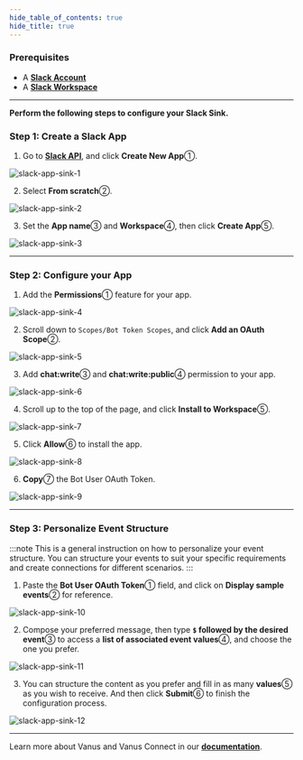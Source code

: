 ```yaml
--- 
hide_table_of_contents: true
hide_title: true
---
```


### Prerequisites

- A [**Slack Account**](https://slack.com)
- A [**Slack Workspace**](https://slack.com/help/articles/206845317-Create-a-Slack-workspace)

---

**Perform the following steps to configure your Slack Sink.**

### Step 1: Create a Slack App

1. Go to [**Slack API**](https://api.slack.com/apps), and click **Create New App**①.

![slack-app-sink-1](images/slack-app-sink-1.webp)

2. Select **From scratch**②.

![slack-app-sink-2](images/slack-app-sink-2.webp)

3. Set the **App name**③ and **Workspace**④, then click **Create App**⑤.

![slack-app-sink-3](images/slack-app-sink-3.webp)

---

### Step 2: Configure your App

1. Add the **Permissions**① feature for your app.

![slack-app-sink-4](images/slack-app-sink-4.webp)

2. Scroll down to `Scopes/Bot Token Scopes`, and click **Add an OAuth Scope**②.

![slack-app-sink-5](images/slack-app-sink-5.webp)

3. Add **chat:write**③ and **chat:write:public**④ permission to your app.

![slack-app-sink-6](images/slack-app-sink-6.webp)

4. Scroll up to the top of the page, and click **Install to Workspace**⑤.

![slack-app-sink-7](images/slack-app-sink-7.webp)

5. Click **Allow**⑥ to install the app.

![slack-app-sink-8](images/slack-app-sink-8.webp)

6. **Copy**⑦ the Bot User OAuth Token.

![slack-app-sink-9](images/slack-app-sink-9.webp)

---

### Step 3: Personalize Event Structure

:::note
This is a general instruction on how to personalize your event structure. You can structure your events to suit your specific requirements and create connections for different scenarios.
:::

1. Paste the **Bot User OAuth Token**① field, and click on **Display sample events**② for reference.

![slack-app-sink-10](images/slack-app-sink-10.webp)

2. Compose your preferred message, then type **`$` followed by the desired event**③ to access a **list of associated event values**④, and choose the one you prefer.

![slack-app-sink-11](images/slack-app-sink-11.webp)

3. You can structure the content as you prefer and fill in as many **values**⑤ as you wish to receive. And then click **Submit**⑥ to finish the configuration process.

![slack-app-sink-12](images/slack-app-sink-12.webp)

---

Learn more about Vanus and Vanus Connect in our [**documentation**](https://docs.vanus.ai).

